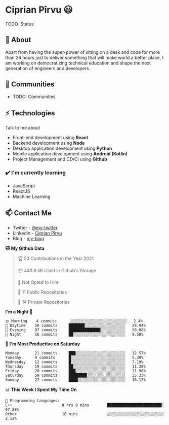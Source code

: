 # Ciprian Pîrvu 😃

TODO: Status

## 🧐 About

Apart from having the super-power of sitting on a desk and code for more than 24 hours just to deliver something that will make world a better place, I am working on democratizing technical education and shape the next generation of engineers and developers.

## 👯 Communities

-   TODO: Communities

## ⚡ Technologies

Talk to me about

-   Front-end development using **React**
-   Backend development using **Node**
-   Desktop application development using **Python**
-   Mobile application development using **Android (Kotlin)**
-   Project Management and CD/CI using **Github**

### ✔️ I'm currently learning

-   JavaScript
-   ReactJS
-   Machine Learning

## 📫 Contact Me

-   Twitter - [@my-twitter]()
-   LinkedIn - [Ciprian Pîrvu](https://www.linkedin.com/in/p%C3%AErvu-ciprian-cristian-4415991b1/)
-   Blog - [my-blog]()

<!--START_SECTION:waka-->
**🐱 My Github Data** 

> 🏆 53 Contributions in the Year 2021
 > 
> 📦 443.8 kB Used in Github's Storage 
 > 
> 🚫 Not Opted to Hire
 > 
> 📜 11 Public Repositories 
 > 
> 🔑 14 Private Repositories  
 > 
**I'm a Night 🦉** 

```text
🌞 Morning    4 commits      ░░░░░░░░░░░░░░░░░░░░░░░░░   2.4% 
🌆 Daytime    50 commits     ███████░░░░░░░░░░░░░░░░░░   29.94% 
🌃 Evening    97 commits     ██████████████░░░░░░░░░░░   58.08% 
🌙 Night      16 commits     ██░░░░░░░░░░░░░░░░░░░░░░░   9.58%

```
📅 **I'm Most Productive on Saturday** 

```text
Monday       21 commits     ███░░░░░░░░░░░░░░░░░░░░░░   12.57% 
Tuesday      9 commits      █░░░░░░░░░░░░░░░░░░░░░░░░   5.39% 
Wednesday    12 commits     █░░░░░░░░░░░░░░░░░░░░░░░░   7.19% 
Thursday     19 commits     ██░░░░░░░░░░░░░░░░░░░░░░░   11.38% 
Friday       20 commits     ███░░░░░░░░░░░░░░░░░░░░░░   11.98% 
Saturday     59 commits     ████████░░░░░░░░░░░░░░░░░   35.33% 
Sunday       27 commits     ████░░░░░░░░░░░░░░░░░░░░░   16.17%

```


📊 **This Week I Spent My Time On** 

```text
💬 Programming Languages: 
C++                      8 hrs 8 mins        ████████████████████████░   97.88% 
Other                    10 mins             ░░░░░░░░░░░░░░░░░░░░░░░░░   2.12%

```


<!--END_SECTION:waka-->
